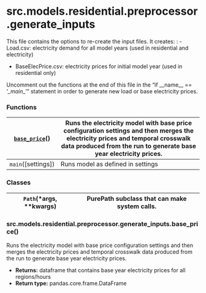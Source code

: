 # src.models.residential.preprocessor.generate_inputs

This file contains the options to re-create the input files. It creates:
: - Load.csv: electricity demand for all model years (used in residential and electricity)
  - BaseElecPrice.csv: electricity prices for initial model year (used in residential only)

Uncomment out the functions at the end of this file in the “if \_\_name_\_ == ‘_\_main_\_’” statement
in order to generate new load or base electricity prices.

### Functions

| [`base_price`](#src.models.residential.preprocessor.generate_inputs.base_price)()   | Runs the electricity model with base price configuration settings and then merges the electricity prices and temporal crosswalk data produced from the run to generate base year electricity prices.   |
|-------------------------------------------------------------------------------------|--------------------------------------------------------------------------------------------------------------------------------------------------------------------------------------------------------|
| `main`([settings])                                                                  | Runs model as defined in settings                                                                                                                                                                      |

### Classes

| `Path`(\*args, \*\*kwargs)   | PurePath subclass that can make system calls.   |
|------------------------------|-------------------------------------------------|

### src.models.residential.preprocessor.generate_inputs.base_price()

Runs the electricity model with base price configuration settings and then
merges the electricity prices and temporal crosswalk data produced from the run
to generate base year electricity prices.

* **Returns:**
  dataframe that contains base year electricity prices for all regions/hours
* **Return type:**
  pandas.core.frame.DataFrame
